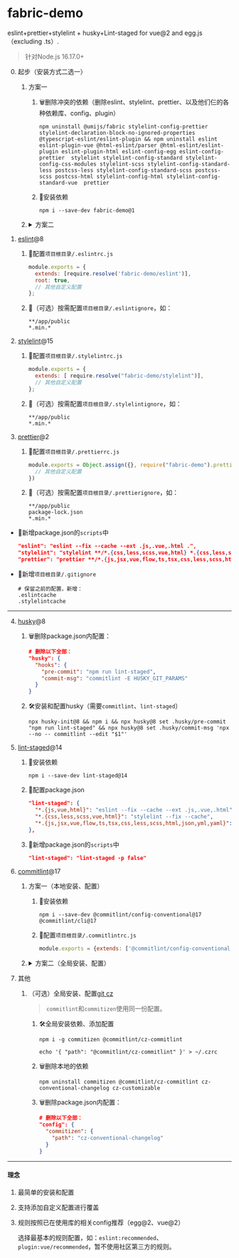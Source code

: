 # fabric-demo
eslint+prettier+stylelint + husky+Lint-staged for vue@2 and egg.js（excluding .ts）.

>针对Node.js 16.17.0+

0. 起步（安装方式二选一）

    1. 方案一

        1. 🗑删除冲突的依赖（删除eslint、stylelint、prettier、以及他们仨的各种依赖库、config、plugin）

            `npm uninstall @umijs/fabric stylelint-config-prettier stylelint-declaration-block-no-ignored-properties @typescript-eslint/eslint-plugin && npm uninstall eslint eslint-plugin-vue @html-eslint/parser @html-eslint/eslint-plugin eslint-plugin-html eslint-config-egg eslint-config-prettier  stylelint stylelint-config-standard stylelint-config-css-modules stylelint-scss stylelint-config-standard-less postcss-less stylelint-config-standard-scss postcss-scss postcss-html stylelint-config-html stylelint-config-standard-vue  prettier`
        2. 🔨安装依赖

            `npm i --save-dev fabric-demo@1`
    2. <details>

        <summary>方案二</summary>

        1. 🗑删除冲突的依赖

            `npm uninstall @umijs/fabric stylelint-config-prettier stylelint-declaration-block-no-ignored-properties @typescript-eslint/eslint-plugin`
        2. 🔨安装依赖

            `npm i --save-dev eslint@8 eslint-plugin-vue@9 @html-eslint/parser@0 @html-eslint/eslint-plugin@0 eslint-plugin-html@8 eslint-config-egg@13 eslint-config-prettier@9  stylelint@15 stylelint-config-standard@34 stylelint-config-css-modules@4.3.0 stylelint-scss@5 stylelint-config-standard-less@2 postcss-less@6 stylelint-config-standard-scss@11 postcss-scss@4 postcss-html@1 stylelint-config-html@1 stylelint-config-standard-vue@1  prettier@2  fabric-demo@0`
        </details>
1. [eslint](https://github.com/eslint/eslint)@8

    1. 🔧配置`项目根目录/.eslintrc.js`

        ```js
        module.exports = {
          extends: [require.resolve('fabric-demo/eslint')],
          root: true,
          // 其他自定义配置
        };
        ```
    2. 🔧（可选）按需配置`项目根目录/.eslintignore`，如：

        ```ignore
        **/app/public
        *.min.*
        ```
2. [stylelint](https://github.com/stylelint/stylelint)@15

    1. 🔧配置`项目根目录/.stylelintrc.js`

        ```js
        module.exports = {
          extends: [ require.resolve("fabric-demo/stylelint")],
          // 其他自定义配置
        };
        ```
    2. 🔧（可选）按需配置`项目根目录/.stylelintignore`，如：

        ```ignore
        **/app/public
        *.min.*
        ```
3. [prettier](https://github.com/prettier/prettier)@2

    1. 🔧配置`项目根目录/.prettierrc.js`

        ```js
        module.exports = Object.assign({}, require("fabric-demo").prettier, {
          // 其他自定义配置
        })
        ```
    2. 🔧（可选）按需配置`项目根目录/.prettierignore`，如：

        ```ignore
        **/app/public
        package-lock.json
        *.min.*
        ```
- 🔧新增package.json的`scripts`中

    ```json
    "eslint": "eslint --fix --cache --ext .js,.vue,.html .",
    "stylelint": "stylelint **/*.{css,less,scss,vue,html} *.{css,less,scss,vue,html} --fix --cache --quiet",
    "prettier": "prettier **/*.{js,jsx,vue,flow,ts,tsx,css,less,scss,html,json,yml,yaml} *.{js,jsx,vue,flow,ts,tsx,css,less,scss,html,json,yml,yaml} --write --cache --no-error-on-unmatched-pattern"
    ```
- 🔧新增`项目根目录/.gitignore`

    ```ignore
    # 保留之前的配置，新增：
    .eslintcache
    .stylelintcache
    ```
---

4. [husky](https://github.com/typicode/husky)@8

    1. 🗑删除package.json内配置：

        ```json
        # 删除以下全部：
        "husky": {
          "hooks": {
            "pre-commit": "npm run lint-staged",
            "commit-msg": "commitlint -E HUSKY_GIT_PARAMS"
          }
        }
        ```
    2. 🛠️安装和配置husky（需要`commitlint`、`lint-staged`）

        `npx husky-init@8 && npm i && npx husky@8 set .husky/pre-commit "npm run lint-staged" && npx husky@8 set .husky/commit-msg 'npx --no -- commitlint --edit "$1"'`
5. [lint-staged](https://github.com/lint-staged/lint-staged)@14

    1. 🔨安装依赖

        `npm i --save-dev lint-staged@14`
    2. 🔧配置package.json

        ```json
        "lint-staged": {
          "*.{js,vue,html}": "eslint --fix --cache --ext .js,.vue,.html",
          "*.{css,less,scss,vue,html}": "stylelint --fix --cache",
          "*.{js,jsx,vue,flow,ts,tsx,css,less,scss,html,json,yml,yaml}": "prettier --write --cache"
        },
        ```
    3. 🔧新增package.json的`scripts`中

        ```json
        "lint-staged": "lint-staged -p false"
        ```
6. [commitlint](https://github.com/conventional-changelog/commitlint)@17

    1. 方案一（本地安装、配置）

        1. 🔨安装依赖

            `npm i --save-dev @commitlint/config-conventional@17 @commitlint/cli@17`
        2. 🔧配置`项目根目录/.commitlintrc.js`

            ```js
            module.exports = {extends: ['@commitlint/config-conventional']};
            ```
    2. <details>

        <summary>方案二（全局安装、配置）</summary>

        1. 🛠️全局安装依赖、添加配置

            ```shell
            npm i -g @commitlint/config-conventional@17 @commitlint/cli@17

            echo "module.exports = {extends: ['@commitlint/config-conventional']};" > ~/.commitlintrc.js
            ```
        2. 🗑删除本地的依赖

            `npm uninstall @commitlint/config-conventional @commitlint/cli`
        3. 🗑删除[本地配置](https://github.com/conventional-changelog/commitlint#config)
        </details>
7. 其他

    1. （可选）全局安装、配置[git cz](https://github.com/commitizen/cz-cli)

        >`commitlint`和`commitizen`使用同一份配置。

        1. 🛠️全局安装依赖、添加配置

            ```shell
            npm i -g commitizen @commitlint/cz-commitlint

            echo '{ "path": "@commitlint/cz-commitlint" }' > ~/.czrc
            ```
        2. 🗑删除本地的依赖

            `npm uninstall commitizen @commitlint/cz-commitlint cz-conventional-changelog cz-customizable`
        3. 🗑删除package.json内配置：

            ```json
            # 删除以下全部：
            "config": {
              "commitizen": {
                "path": "cz-conventional-changelog"
              }
            }
            ```

---
#### 理念
1. 最简单的安装和配置
2. 支持添加自定义配置进行覆盖
3. 规则按照已在使用库的相关config推荐（egg@2、vue@2）

    选择最基本的规则配置，如：`eslint:recommended`、`plugin:vue/recommended`，暂不使用社区第三方的规则。

